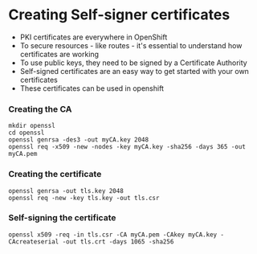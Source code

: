 # Creating Self-signer certificates 

- PKI certificates are everywhere in OpenShift
- To secure resources - like routes - it's essential to understand how certificates are working
- To use public keys, they need to be signed by a Certificate Authority 
- Self-signed certificates are an easy way to get started with your own certificates 
- These certificates can be used in openshift 

### Creating the CA 

```shell
mkdir openssl 
cd openssl
openssl genrsa -des3 -out myCA.key 2048
openssl req -x509 -new -nodes -key myCA.key -sha256 -days 365 -out myCA.pem 
```

### Creating the certificate 

```shell
openssl genrsa -out tls.key 2048
openssl req -new -key tls.key -out tls.csr
```

### Self-signing the certificate

```shell
openssl x509 -req -in tls.csr -CA myCA.pem -CAkey myCA.key -CAcreateserial -out tls.crt -days 1065 -sha256
```
